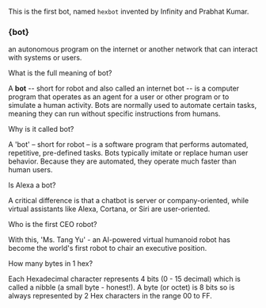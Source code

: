This is the first bot, named `hexbot` invented by Infinity and Prabhat Kumar.

### {bot}
an autonomous program on the internet or another network that can interact with systems or users.

What is the full meaning of bot?

A **bot** -- short for robot and also called an internet bot -- is a computer program that operates as an agent for a user or other program or to simulate a human activity. Bots are normally used to automate certain tasks, meaning they can run without specific instructions from humans.

Why is it called bot?

A 'bot' – short for robot – is a software program that performs automated, repetitive, pre-defined tasks. Bots typically imitate or replace human user behavior. Because they are automated, they operate much faster than human users.

Is Alexa a bot?

A critical difference is that a chatbot is server or company-oriented, while virtual assistants like Alexa, Cortana, or Siri are user-oriented.

Who is the first CEO robot?

With this, 'Ms. Tang Yu' - an AI-powered virtual humanoid robot has become the world's first robot to chair an executive position.

How many bytes in 1 hex?

Each Hexadecimal character represents 4 bits (0 - 15 decimal) which is called a nibble (a small byte - honest!). A byte (or octet) is 8 bits so is always represented by 2 Hex characters in the range 00 to FF.
